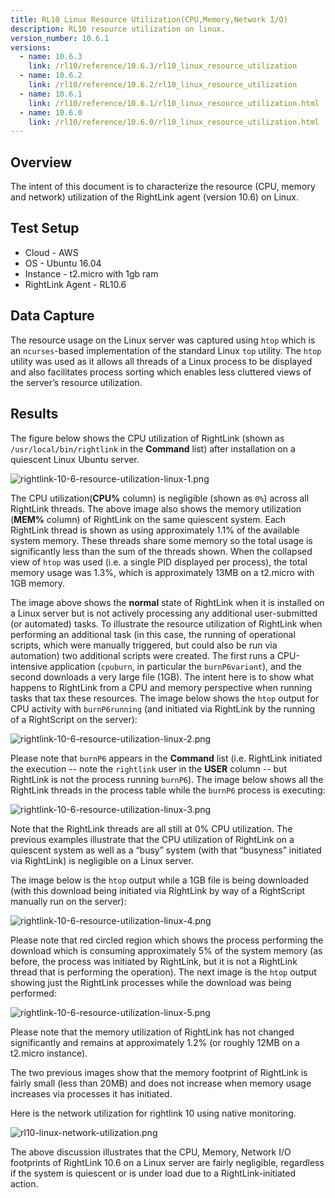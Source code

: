 ```yaml
---
title: RL10 Linux Resource Utilization(CPU,Memory,Network I/O)
description: RL10 resource utilization on linux.
version_number: 10.6.1
versions:
  - name: 10.6.3
    link: /rl10/reference/10.6.3/rl10_linux_resource_utilization
  - name: 10.6.2
    link: /rl10/reference/10.6.2/rl10_linux_resource_utilization
  - name: 10.6.1
    link: /rl10/reference/10.6.1/rl10_linux_resource_utilization.html
  - name: 10.6.0
    link: /rl10/reference/10.6.0/rl10_linux_resource_utilization.html
---
```

## Overview

The intent of this document is to characterize the resource (CPU, memory and network) utilization of the RightLink agent (version 10.6) on Linux.

## Test Setup

* Cloud - AWS
* OS - Ubuntu 16.04
* Instance - t2.micro with 1gb ram
* RightLink Agent - RL10.6

## Data Capture
The resource usage on the Linux server was captured using `htop` which is an `ncurses`-based implementation of the standard Linux `top` utility.  The `htop` utility was used as it allows all threads of a Linux process to be displayed and also facilitates process sorting which enables less cluttered views of the server’s resource utilization.

## Results

The figure below shows the CPU utilization of RightLink (shown as `/usr/local/bin/rightlink` in the **Command** list) after installation on a quiescent Linux Ubuntu server.

![rightlink-10-6-resource-utilization-linux-1.png](/img/rightlink-10-6-resource-utilization-linux-1.png)

The CPU utilization(**CPU%** column) is negligible (shown as `0%`) across all RightLink threads. The above image also shows the memory utilization (**MEM%** column) of RightLink on the same quiescent system. Each RightLink thread is shown as using approximately 1.1% of the available system memory. These threads share some memory so the total usage is significantly less than the sum of the threads shown.  When the collapsed view of `htop` was used (i.e. a single PID displayed per process), the total memory usage was 1.3%, which is approximately 13MB on a t2.micro with 1GB memory.

The image above shows the **normal** state of RightLink when it is installed on a Linux server but is not actively processing any additional user-submitted (or automated) tasks.  To illustrate the resource utilization of RightLink when performing an additional task (in this case, the running of operational scripts, which were manually triggered, but could also be run via automation) two additional scripts were created.  The first runs a CPU-intensive application (`cpuburn`, in particular the `burnP6variant`), and the second downloads a very large file (1GB).  The intent here is to show what happens to RightLink from a CPU and memory perspective when running tasks that tax these resources.  The image below shows the `htop` output for CPU activity with `burnP6running` (and initiated via RightLink by the running of a RightScript on the server):

![rightlink-10-6-resource-utilization-linux-2.png](/img/rightlink-10-6-resource-utilization-linux-2.png)

Please note that `burnP6` appears in the **Command** list (i.e. RightLink initiated the execution -- note the `rightlink` user in the **USER** column -- but RightLink is not the process running `burnP6`). The image below shows all the RightLink threads in the process table while the `burnP6` process is executing:

![rightlink-10-6-resource-utilization-linux-3.png](/img/rightlink-10-6-resource-utilization-linux-3.png)

 Note that the RightLink threads are all still at 0% CPU utilization.  The previous examples illustrate that the CPU utilization of RightLink on a quiescent system as well as a “busy” system (with that “busyness” initiated via RightLink) is negligible on a Linux server. 

 The image below is the `htop` output while a 1GB file is being downloaded (with this download being initiated via RightLink by way of a RightScript manually run on the server):

 ![rightlink-10-6-resource-utilization-linux-4.png](/img/rightlink-10-6-resource-utilization-linux-4.png)

 Please note that red circled region which shows the process performing the download which is consuming approximately 5% of the system memory (as before, the process was initiated by RightLink, but it is not a RightLink thread that is performing the operation).  The next image is the `htop` output showing just the RightLink processes while the download was being performed: 


 ![rightlink-10-6-resource-utilization-linux-5.png](/img/rightlink-10-6-resource-utilization-linux-5.png)

 Please note that the memory utilization of RightLink has not changed significantly and remains at approximately 1.2% (or roughly 12MB on a t2.micro instance). 
 
 The two previous images show that the memory footprint of RightLink is fairly small (less than 20MB) and does not increase when memory usage increases via processes it has initiated.
 
 Here is the network utilization for rightlink 10 using native monitoring.
 
 ![rl10-linux-network-utilization.png](/img/rl10-linux-network-utilization.png)
 
 The above discussion illustrates that the CPU, Memory, Network I/O footprints of RightLink 10.6 on a Linux server are fairly negligible, regardless if the system is quiescent or is under load due to a RightLink-initiated action.
